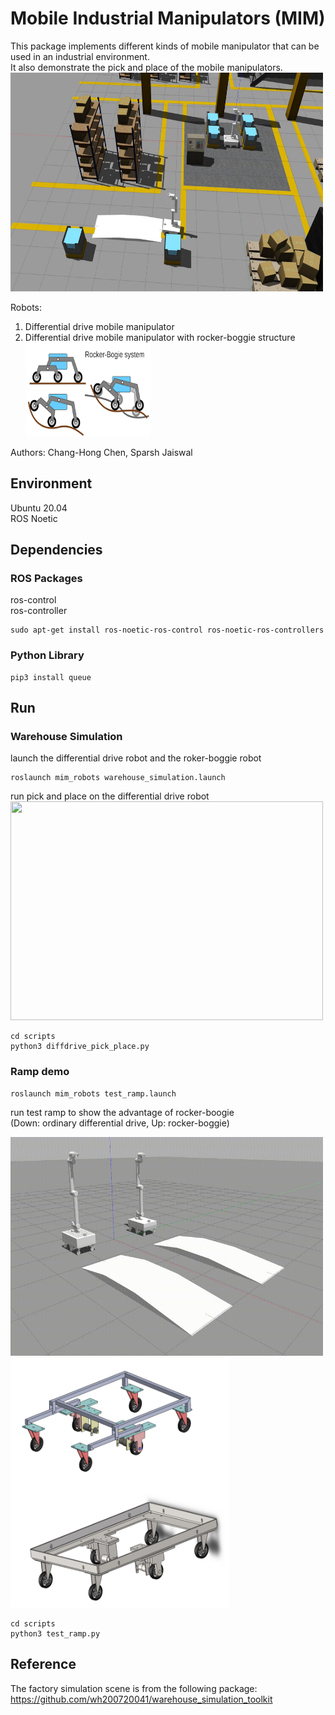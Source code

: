 # Mobile Industrial Manipulators (MIM)
This package implements different kinds of mobile manipulator that can be used in an industrial environment.  
It also demonstrate the pick and place of the mobile manipulators.   
<img src=videos/warehouse_simulation.jpg width="500" height="350" /> 

Robots:  
1. Differential drive mobile manipulator
2. Differential drive mobile manipulator with rocker-boggie structure  
   <img src=videos/rocker-boggie.png width="200" height="150" /> 



Authors: Chang-Hong Chen, Sparsh Jaiswal

## Environment
Ubuntu 20.04  
ROS Noetic  

## Dependencies
### ROS Packages
ros-control  
ros-controller  
```
sudo apt-get install ros-noetic-ros-control ros-noetic-ros-controllers
```
### Python Library
```
pip3 install queue
```

## Run
### Warehouse Simulation
launch the differential drive robot and the roker-boggie robot
```
roslaunch mim_robots warehouse_simulation.launch
```
run pick and place on the differential drive robot  
<img src=videos/pick_and_place_tuned.gif width="500" height="350" />   
```
cd scripts
python3 diffdrive_pick_place.py
```
### Ramp demo
```
roslaunch mim_robots test_ramp.launch
```
run test ramp to show the advantage of rocker-boogie   
(Down: ordinary differential drive, Up: rocker-boggie) 
<p float="left">
<img src=videos/ramp_test.gif width="500" height="350" />  
<img src=videos/base_design.png width="350" height="400" />  
</p>  

```
cd scripts
python3 test_ramp.py
```

## Reference 
The factory simulation scene is from the following package:  
https://github.com/wh200720041/warehouse_simulation_toolkit

